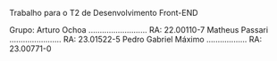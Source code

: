 Trabalho para o T2 de Desenvolvimento Front-END

Grupo:
Arturo Ochoa .......................... RA: 22.00110-7
Matheus Passari ....................... RA: 23.01522-5
Pedro Gabriel Máximo .................. RA: 23.00771-0